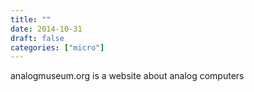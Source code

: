 ```yaml
---
title: ""
date: 2014-10-31
draft: false
categories: ["micro"]
---
```

analogmuseum.org is a website about analog computers
